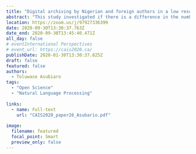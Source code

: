 ```yaml
---
title: "Digital archiving by Nigerian and foreign authors in a low resource context: A Content Analysis of publications on Natural Language Processing of Nigerian Languages"
abstract: "This study investigated if there is a difference in the number of articles, datasets and computer codes that foreign and Nigerian authors of scientific publications on natural language processing (NLP) of Nigerian languages deposited in online digital archives. Relevant articles were systematically retrieved from Google, Web of Science and Scopus. Authorship type and data archiving information was extracted from the full text of the relevant publications. Result shows that papers with foreign authorship (80.4%) published their articles in non-commercial repositories, more than papers with Nigerian authorship (55.3%). Similarly, few papers with foreign authorship deposited research data (19.1%) and computer codes (10.4%), while none of the papers with Nigerian authorship did. It was recommended that librarians in Nigeria should create awareness on the benefits of digital archiving and open science."
location: https://zoom.us/j/97927336399
date: 2020-09-30T13:30:37.763Z
date_end: 2020-09-30T13:45:40.471Z
all_day: false
# eventInternational Perspectives
# event_url: https://cais2020.ca/
publishDate: 2020-01-30T13:30:37.825Z
draft: false
featured: false
authors:
  - Toluwase Asubiaro
tags:
  - "Open Science"
  - "Natural Language Processing"
  
links:
  - name: Full-text
    url: "CAIS2020_paper26_Asubario.pdf"
    
image:
  filename: featured
  focal_point: Smart
  preview_only: false
---
```

